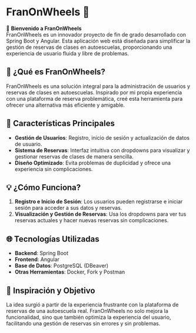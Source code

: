 # FranOnWheels 🚀

🌟 **Bienvenido a FranOnWheels**  
FranOnWheels es un innovador proyecto de fin de grado desarrollado con Spring Boot y Angular. Esta aplicación web está diseñada para simplificar la gestión de reservas de clases en autoescuelas, proporcionando una experiencia de usuario fluida y libre de problemas.

## 🎯 ¿Qué es FranOnWheels?  
FranOnWheels es una solución integral para la administración de usuarios y reservas de clases en autoescuelas. Inspirado por mi propia experiencia con una plataforma de reserva problemática, creé esta herramienta para ofrecer una alternativa más eficiente y amigable.

## 🚀 Características Principales  
- **Gestión de Usuarios**: Registro, inicio de sesión y actualización de datos de usuario.  
- **Sistema de Reservas**: Interfaz intuitiva con dropdowns para visualizar y gestionar reservas de clases de manera sencilla.  
- **Diseño Optimizado**: Evita problemas de duplicidad y ofrece una experiencia sin complicaciones.

## 💡 ¿Cómo Funciona?  
1. **Registro e Inicio de Sesión**: Los usuarios pueden registrarse e iniciar sesión para acceder a sus datos y reservas.  
2. **Visualización y Gestión de Reservas**: Usa los dropdowns para ver tus reservas actuales y hacer nuevas reservas sin complicaciones.

## 🌐 Tecnologías Utilizadas  
- **Backend**: Spring Boot  
- **Frontend**: Angular  
- **Base de Datos**: PostgreSQL (DBeaver)  
- **Otras Herramientas**: Docker, Fork y Postman  

## 🎨 Inspiración y Objetivo  
La idea surgió a partir de la experiencia frustrante con la plataforma de reservas de una autoescuela real. FranOnWheels no solo mejora la funcionalidad, sino que también optimiza la experiencia del usuario, facilitando una gestión de reservas sin errores y sin problemas.
